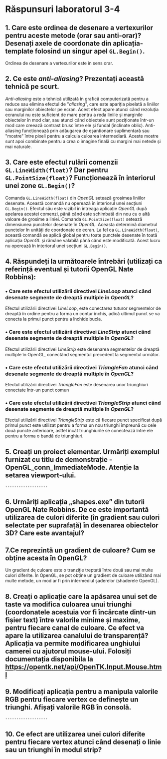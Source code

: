 # Răspunsuri laboratorul 3-4
## 1. Care este ordinea de desenare a vertexurilor pentru aceste metode (orar sau anti-orar)? Desenați axele de coordonate din aplicația-template folosind un singur apel `GL.Begin()`.
  Ordinea de desenare a vertexurilor este in sens orar.
## 2. Ce este *anti-aliasing*? Prezentați această tehnică pe scurt.
  *Anti-aliasing* este o tehnică utilizată în grafică computerizată pentru a reduce sau elimina efectul de "*aliasing*", care este apariția pixelată a liniilor sau marginilor obiectelor pe ecran. Acest efect apare atunci când rezoluția ecranului nu este suficient de mare pentru a reda liniile și marginile obiectelor în mod clar, sau atunci când obiectele sunt poziționate într-un mod care creează contrast brusc între ele și fundal (înclinate oblic). 
  Anti-aliasing funcționează prin adăugarea de eșantionare suplimentară sau "mostre" între pixeli pentru a calcula culoarea intermediară. Aceste mostre sunt apoi combinate pentru a crea o imagine finală cu margini mai netede și mai naturale.
## 3. Care este efectul rulării comenzii `GL.LineWidth(float)`? Dar pentru `GL.PointSize(float)`? Funcționează în interiorul unei zone `GL.Begin()`?
  Comanda `GL.LineWidth(float)` din *OpenGL* setează grosimea liniilor desenate. Această comandă nu operează în interiorul unei secțiuni `GL.Begin()`. Efectul său este vizibil în întreaga aplicație *OpenGL* după apelarea acestei comenzi, până când este schimbată din nou cu o altă valoare de grosime a liniei.
  Comanda `GL.PointSize(float)` setează dimensiunea punctelor desenate în *OpenGL*. Aceasta determină diametrul punctelor în unități de coordonate de ecran. La fel ca `GL.LineWidth(float)`, această comandă se aplică global pentru toate punctele desenate în toată aplicația *OpenGL* și rămâne valabilă până când este modificată. Acest lucru nu operează în interiorul unei secțiuni `GL.Begin()`.
## 4. Răspundeți la următoarele întrebări (utilizați ca referință eventual și tutorii OpenGL Nate Robbins):
### • Care este efectul utilizării directivei *LineLoop* atunci când desenate segmente de dreaptă multiple în *OpenGL*?
  Efectul utilizării directivei *LineLoop*, este conectarea tuturor segmentelor de dreaptă în ordine pentru a forma un contur închis, adică ultimul punct se va conecta la primul punct pentru a închide bucla.
### • Care este efectul utilizării directivei *LineStrip* atunci când desenate segmente de dreaptă multiple în *OpenGL*?
  Efectul utilizării directivei *LineStrip* este desenarea segmentelor de dreaptă multiple în OpenGL, conectând segmentul precedent la segmentul următor.
### • Care este efectul utilizării directivei *TriangleFan* atunci când desenate segmente de dreaptă multiple în *OpenGL*?
  Efectul utilizării directivei *TriangleFan* este desenarea unor triunghiuri conectate într-un punct comun 
### • Care este efectul utilizării directivei *TriangleStrip* atunci când desenate segmente de dreaptă multiple în *OpenGL*?
  Efectul utilizării directivei *TriangleStrip* este că fiecare punct specificat după primul punct este utilizat pentru a forma un nou triunghi împreună cu cele două puncte anterioare, astfel încât triunghiurile se conectează între ele pentru a forma o bandă de triunghiuri.
## 5. Creați un proiect elementar. Urmăriți exemplul furnizat cu titlu de demonstrație - OpenGL_conn_ImmediateMode. Atenție la setarea viewport-ului.
  `-------------------`
## 6. Urmăriți aplicația „shapes.exe” din tutorii OpenGL Nate Robbins. De ce este importantă utilizarea de culori diferite (în gradient sau culori selectate per suprafață) în desenarea obiectelor 3D? Care este avantajul?
## 7.Ce reprezintă un gradient de culoare? Cum se obține acesta în OpenGL?
  Un gradient de culoare este o tranziție treptată între două sau mai multe culori diferite. În OpenGL, se pot obține un gradient de culoare utilizând mai multe metode, un mod ar fi prin intermediul șaderelor (shaderele OpenGL).
## 8. Creați o aplicație care la apăsarea unui set de taste va modifica culoarea unui triunghi (coordonatele acestuia vor fi încărcate dintr-un fișier text) între valorile minime și maxime, pentru fiecare canal de culoare. Ce efect va apare la utilizarea canalului de transparență? Aplicația va permite modificarea unghiului camerei cu ajutorul mouse-ului. Folosiți documentația disponibila la https://opentk.net/api/OpenTK.Input.Mouse.html
## 9. Modificați aplicația pentru a manipula valorile RGB pentru fiecare vertex ce definește un triunghi. Afișați valorile RGB în consolă.
  `-------------------`
## 10. Ce efect are utilizarea unei culori diferite pentru fiecare vertex atunci când desenați o linie sau un triunghi în modul strip?

